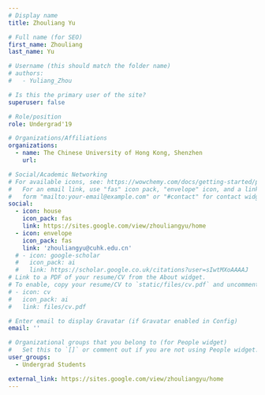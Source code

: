 ```yaml
---
# Display name
title: Zhouliang Yu

# Full name (for SEO)
first_name: Zhouliang
last_name: Yu

# Username (this should match the folder name)
# authors:
#   - Yuliang_Zhou

# Is this the primary user of the site?
superuser: false

# Role/position
role: Undergrad'19

# Organizations/Affiliations
organizations:
  - name: The Chinese University of Hong Kong, Shenzhen
    url: 

# Social/Academic Networking
# For available icons, see: https://wowchemy.com/docs/getting-started/page-builder/#icons
#   For an email link, use "fas" icon pack, "envelope" icon, and a link in the
#   form "mailto:your-email@example.com" or "#contact" for contact widget.
social:
  - icon: house
    icon_pack: fas
    link: https://sites.google.com/view/zhouliangyu/home
  - icon: envelope
    icon_pack: fas
    link: 'zhouliangyu@cuhk.edu.cn'
  # - icon: google-scholar
  #   icon_pack: ai
  #   link: https://scholar.google.co.uk/citations?user=sIwtMXoAAAAJ
# Link to a PDF of your resume/CV from the About widget.
# To enable, copy your resume/CV to `static/files/cv.pdf` and uncomment the lines below.
# - icon: cv
#   icon_pack: ai
#   link: files/cv.pdf

# Enter email to display Gravatar (if Gravatar enabled in Config)
email: ''

# Organizational groups that you belong to (for People widget)
#   Set this to `[]` or comment out if you are not using People widget.
user_groups:
  - Undergrad Students

external_link: https://sites.google.com/view/zhouliangyu/home
---
```


